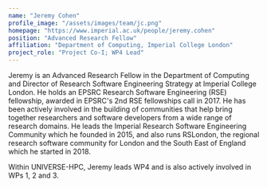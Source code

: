 ```yaml
---
name: "Jeremy Cohen"
profile_image: "/assets/images/team/jc.png"
homepage: "https://www.imperial.ac.uk/people/jeremy.cohen"
position: "Advanced Research Fellow"
affiliation: "Department of Computing, Imperial College London"
project_role: "Project Co-I; WP4 Lead"
---
```


Jeremy is an Advanced Research Fellow in the Department of Computing and
Director of Research Software Engineering Strategy at Imperial College London.
He holds an EPSRC Research Software Engineering (RSE) fellowship, awarded in
EPSRC's 2nd RSE fellowships call in 2017. He has been actively involved in the
building of communities that help bring together researchers and software
developers from a wide range of research domains. He leads the Imperial
Research Software Engineering Community which he founded in 2015, and also runs
RSLondon, the regional research software community for London and the South
East of England which he started in 2018.

Within UNIVERSE-HPC, Jeremy leads WP4 and is also actively involved in WPs 1, 2
and 3.